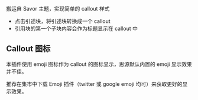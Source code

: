 搬运自 Savor 主题，实现简单的 callout 样式

- 点击引述块，将引述块转换成一个 callout
- 引用块的第一个子块内容会作为标题显示在 callout 中


## Callout 图标

本插件使用 emoji 图标作为 callout 的图标显示，思源默认内置的 emoji 显示效果并不佳。

推荐在集市中下载 Emoji 插件（twitter 或 google emoji 均可）来获取更好的显示效果。
